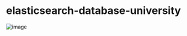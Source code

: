 # elasticsearch-database-university
![image](https://user-images.githubusercontent.com/81982349/190913143-6aee72fa-cfcd-4162-811d-e5c9824a31c3.png)

